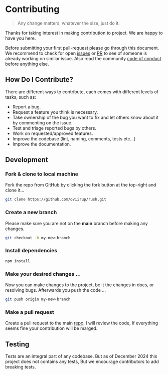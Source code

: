 # Contributing

> Any change matters, whatever the size, just do it.

Thanks for taking interest in making contribution to project. We are happy to have you here.

Before submitting your first pull-request please go through this document. We recommend to check for open [issues](https://github.com/oviirup/rush/issues?q=is:open+is:issue) or [PR](https://github.com/oviirup/rush/pulls?q=is:open+is:pr) to see of someone is already working on similar issue. Also read the community [code of conduct](./code_of_conduct.md) before anything else.

## How Do I Contribute?

There are different ways to contribute, each comes with different levels of tasks, such as:

- Report a bug.
- Request a feature you think is necessary.
- Take ownership of the bug you want to fix and let others know about it by commenting on the issue.
- Test and triage reported bugs by others.
- Work on requested/approved features.
- Improve the codebase (lint, naming, comments, tests etc...)
- Improve the documentation.

## Development

### Fork & clone to local machine

Fork the repo from GitHub by clicking the fork button at the top-right and clone it...

```bash
git clone https://github.com/oviirup/rush.git
```

### Create a new branch

Please make sure you are not on the **main** branch before making any changes.

```bash
git checkout -b my-new-branch
```

### Install dependencies

```bash
npm install
```

### Make your desired changes ...

Now you can make changes to the project, be it the changes in docs, or resolving bugs. Afterwards you push the code ...

```bash
git push origin my-new-branch
```

### Make a pull request

Create a pull request to the main [repo](https://github.com/oviirup/rush). I will review the code, If everything seems fine your contribution will be marged.

## Testing

Tests are an integral part of any codebase. But as of December 2024 this project does not contains any tests, But we encourage contributors to add breaking tests.
